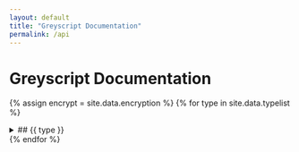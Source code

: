 ```yaml
---
layout: default
title: "Greyscript Documentation"
permalink: /api
---
```

# Greyscript Documentation
{% assign encrypt = site.data.encryption %}
{% for type in site.data.typelist %}
  <details><summary>## {{ type }}</summary>
  {% for func in site.data.functions[type] %}
    {% assign args = site.data.arguments[type][func] %}
    {% assign desc = site.data.descriptions[type][func] %}
    {% assign examples = site.data.examples[type][func] %}
    {% assign returns = site.data.returns[type][func] %}
<details><summary>{{ type }}.{{ func }}({% for a in args %}{% if a.optional %}?{{ a.name }}:{{ a.type }}, {% else %}{{ a.name }}:{{ a.type }}, {% endif %}{% endfor %}) : {% for r in returns %}{% if r.subType %}{{ r.type }}[{{ r.subType }}] | {% else %}{{ r.type }} | {% endif %}{% endfor %}</summary>
{{ desc }}
{% comment %}
{% for ex in examples %}
```lua
{{ ex }}
```
    {% endfor %}
    {% endcomment %}
</details>
  {% endfor %}
  </details>
{% endfor %}